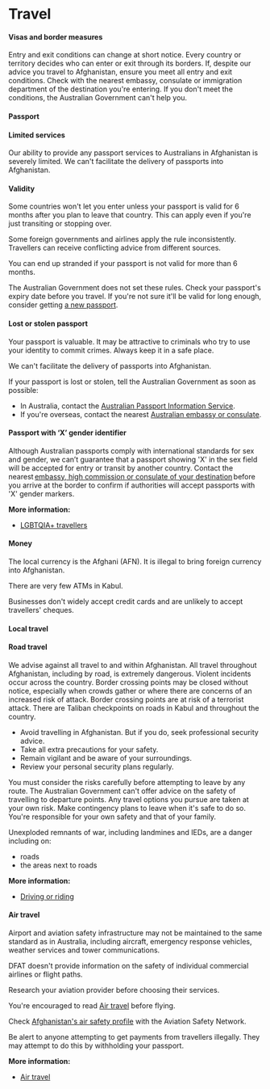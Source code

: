 # Travel

#### Visas and border measures

Entry and exit conditions can change at short notice. Every country or territory decides who can enter or exit through its borders. If, despite our advice you travel to Afghanistan, ensure you meet all entry and exit conditions. Check with the nearest embassy, consulate or immigration department of the destination you're entering. If you don't meet the conditions, the Australian Government can't help you.

#### Passport

#### Limited services

Our ability to provide any passport services to Australians in Afghanistan is severely limited. We can't facilitate the delivery of passports into Afghanistan.

#### Validity

Some countries won't let you enter unless your passport is valid for 6 months after you plan to leave that country. This can apply even if you're just transiting or stopping over.

Some foreign governments and airlines apply the rule inconsistently. Travellers can receive conflicting advice from different sources.

You can end up stranded if your passport is not valid for more than 6 months.

The Australian Government does not set these rules. Check your passport's expiry date before you travel. If you're not sure it'll be valid for long enough, consider getting [a new passport](/consular-services/passport-services "Passport services").

#### Lost or stolen passport

Your passport is valuable. It may be attractive to criminals who try to use your identity to commit crimes. Always keep it in a safe place.

We can't facilitate the delivery of passports into Afghanistan.

If your passport is lost or stolen, tell the Australian Government as soon as possible:

* In Australia, contact the [Australian Passport Information Service](https://www.passports.gov.au/contact-us).
* If you're overseas, contact the nearest [Australian embassy or consulate](http://dfat.gov.au/about-us/our-locations/missions/Pages/our-embassies-and-consulates-overseas.aspx).

#### Passport with ‘X’ gender identifier

Although Australian passports comply with international standards for sex and gender, we can’t guarantee that a passport showing 'X' in the sex field will be accepted for entry or transit by another country. Contact the nearest [embassy, high commission or consulate of your destination](https://protocol.dfat.gov.au/Public/MissionsInAustralia) before you arrive at the border to confirm if authorities will accept passports with 'X' gender markers.

**More information:**

* [LGBTQIA+ travellers](https://www.smartraveller.gov.au/before-you-go/who-you-are/LGBTI)

#### Money

The local currency is the Afghani (AFN). It is illegal to bring foreign currency into Afghanistan.

There are very few ATMs in Kabul.

Businesses don't widely accept credit cards and are unlikely to accept travellers' cheques.

#### Local travel

#### Road travel

We advise against all travel to and within Afghanistan. All travel throughout Afghanistan, including by road, is extremely dangerous. Violent incidents occur across the country. Border crossing points may be closed without notice, especially when crowds gather or where there are concerns of an increased risk of attack. Border crossing points are at risk of a terrorist attack. There are Taliban checkpoints on roads in Kabul and throughout the country.

* Avoid travelling in Afghanistan. But if you do, seek professional security advice.
* Take all extra precautions for your safety.
* Remain vigilant and be aware of your surroundings.
* Review your personal security plans regularly.

You must consider the risks carefully before attempting to leave by any route. The Australian Government can't offer advice on the safety of travelling to departure points. Any travel options you pursue are taken at your own risk. Make contingency plans to leave when it's safe to do so. You're responsible for your own safety and that of your family.

Unexploded remnants of war, including landmines and IEDs, are a danger including on:

* roads
* the areas next to roads

**More information:**

* [Driving or riding](https://www.smartraveller.gov.au/before-you-go/getting-around/road-safety)

#### Air travel

Airport and aviation safety infrastructure may not be maintained to the same standard as in Australia, including aircraft, emergency response vehicles, weather services and tower communications.

DFAT doesn't provide information on the safety of individual commercial airlines or flight paths.

Research your aviation provider before choosing their services.

You're encouraged to read [Air travel](https://www.smartraveller.gov.au/before-you-go/getting-around/air-travel) before flying.

Check [Afghanistan's air safety profile](http://aviation-safety.net/database/country/country.php?id=YA) with the Aviation Safety Network.

Be alert to anyone attempting to get payments from travellers illegally. They may attempt to do this by withholding your passport.

**More information:**

* [Air travel](https://www.smartraveller.gov.au/node/353)